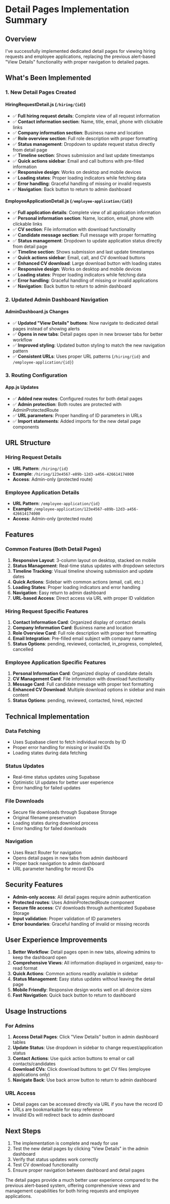 # Detail Pages Implementation Summary

## Overview
I've successfully implemented dedicated detail pages for viewing hiring requests and employee applications, replacing the previous alert-based "View Details" functionality with proper navigation to detailed pages.

## What's Been Implemented

### 1. New Detail Pages Created

#### HiringRequestDetail.js (`/hiring/{id}`)
- ✅ **Full hiring request details**: Complete view of all request information
- ✅ **Contact information section**: Name, title, email, phone with clickable links
- ✅ **Company information section**: Business name and location
- ✅ **Role overview section**: Full role description with proper formatting
- ✅ **Status management**: Dropdown to update request status directly from detail page
- ✅ **Timeline section**: Shows submission and last update timestamps
- ✅ **Quick actions sidebar**: Email and call buttons with pre-filled information
- ✅ **Responsive design**: Works on desktop and mobile devices
- ✅ **Loading states**: Proper loading indicators while fetching data
- ✅ **Error handling**: Graceful handling of missing or invalid requests
- ✅ **Navigation**: Back button to return to admin dashboard

#### EmployeeApplicationDetail.js (`/employee-application/{id}`)
- ✅ **Full application details**: Complete view of all application information
- ✅ **Personal information section**: Name, location, email, phone with clickable links
- ✅ **CV section**: File information with download functionality
- ✅ **Candidate message section**: Full message with proper formatting
- ✅ **Status management**: Dropdown to update application status directly from detail page
- ✅ **Timeline section**: Shows submission and last update timestamps
- ✅ **Quick actions sidebar**: Email, call, and CV download buttons
- ✅ **Enhanced CV download**: Large download button with loading states
- ✅ **Responsive design**: Works on desktop and mobile devices
- ✅ **Loading states**: Proper loading indicators while fetching data
- ✅ **Error handling**: Graceful handling of missing or invalid applications
- ✅ **Navigation**: Back button to return to admin dashboard

### 2. Updated Admin Dashboard Navigation

#### AdminDashboard.js Changes
- ✅ **Updated "View Details" buttons**: Now navigate to dedicated detail pages instead of showing alerts
- ✅ **Opens in new tabs**: Detail pages open in new browser tabs for better workflow
- ✅ **Improved styling**: Updated button styling to match the new navigation pattern
- ✅ **Consistent URLs**: Uses proper URL patterns (`/hiring/{id}` and `/employee-application/{id}`)

### 3. Routing Configuration

#### App.js Updates
- ✅ **Added new routes**: Configured routes for both detail pages
- ✅ **Admin protection**: Both routes are protected with AdminProtectedRoute
- ✅ **URL parameters**: Proper handling of ID parameters in URLs
- ✅ **Import statements**: Added imports for the new detail page components

## URL Structure

### Hiring Request Details
- **URL Pattern**: `/hiring/{id}`
- **Example**: `/hiring/123e4567-e89b-12d3-a456-426614174000`
- **Access**: Admin-only (protected route)

### Employee Application Details
- **URL Pattern**: `/employee-application/{id}`
- **Example**: `/employee-application/123e4567-e89b-12d3-a456-426614174000`
- **Access**: Admin-only (protected route)

## Features

### Common Features (Both Detail Pages)
1. **Responsive Layout**: 3-column layout on desktop, stacked on mobile
2. **Status Management**: Real-time status updates with dropdown selectors
3. **Timeline Tracking**: Visual timeline showing submission and update dates
4. **Quick Actions**: Sidebar with common actions (email, call, etc.)
5. **Loading States**: Proper loading indicators and error handling
6. **Navigation**: Easy return to admin dashboard
7. **URL-based Access**: Direct access via URL with proper ID validation

### Hiring Request Specific Features
1. **Contact Information Card**: Organized display of contact details
2. **Company Information Card**: Business name and location
3. **Role Overview Card**: Full role description with proper text formatting
4. **Email Integration**: Pre-filled email subject with company name
5. **Status Options**: pending, reviewed, contacted, in_progress, completed, cancelled

### Employee Application Specific Features
1. **Personal Information Card**: Organized display of candidate details
2. **CV Management Card**: File information with download functionality
3. **Message Card**: Full candidate message with proper text formatting
4. **Enhanced CV Download**: Multiple download options in sidebar and main content
5. **Status Options**: pending, reviewed, contacted, hired, rejected

## Technical Implementation

### Data Fetching
- Uses Supabase client to fetch individual records by ID
- Proper error handling for missing or invalid IDs
- Loading states during data fetching

### Status Updates
- Real-time status updates using Supabase
- Optimistic UI updates for better user experience
- Error handling for failed updates

### File Downloads
- Secure file downloads through Supabase Storage
- Original filename preservation
- Loading states during download process
- Error handling for failed downloads

### Navigation
- Uses React Router for navigation
- Opens detail pages in new tabs from admin dashboard
- Proper back navigation to admin dashboard
- URL parameter handling for record IDs

## Security Features
- **Admin-only access**: All detail pages require admin authentication
- **Protected routes**: Uses AdminProtectedRoute component
- **Secure file access**: CV downloads through authenticated Supabase Storage
- **Input validation**: Proper validation of ID parameters
- **Error boundaries**: Graceful handling of invalid or missing records

## User Experience Improvements
1. **Better Workflow**: Detail pages open in new tabs, allowing admins to keep the dashboard open
2. **Comprehensive Views**: All information displayed in organized, easy-to-read format
3. **Quick Actions**: Common actions readily available in sidebar
4. **Status Management**: Easy status updates without leaving the detail page
5. **Mobile Friendly**: Responsive design works well on all device sizes
6. **Fast Navigation**: Quick back button to return to dashboard

## Usage Instructions

### For Admins
1. **Access Detail Pages**: Click "View Details" button in admin dashboard tables
2. **Update Status**: Use dropdown in sidebar to change request/application status
3. **Contact Actions**: Use quick action buttons to email or call contacts/candidates
4. **Download CVs**: Click download buttons to get CV files (employee applications only)
5. **Navigate Back**: Use back arrow button to return to admin dashboard

### URL Access
- Detail pages can be accessed directly via URL if you have the record ID
- URLs are bookmarkable for easy reference
- Invalid IDs will redirect back to admin dashboard

## Next Steps
1. The implementation is complete and ready for use
2. Test the new detail pages by clicking "View Details" in the admin dashboard
3. Verify that status updates work correctly
4. Test CV download functionality
5. Ensure proper navigation between dashboard and detail pages

The detail pages provide a much better user experience compared to the previous alert-based system, offering comprehensive views and management capabilities for both hiring requests and employee applications.

